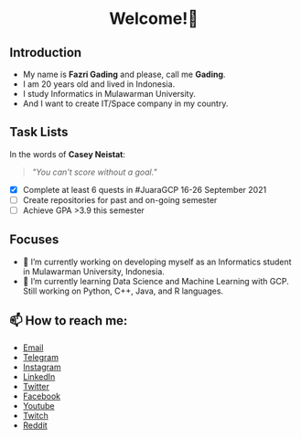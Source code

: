 <h1 align="center">Welcome!👋</h1>

## Introduction

- My name is **Fazri Gading** and please, call me **Gading**.
- I am 20 years old and lived in Indonesia.
- I study Informatics in Mulawarman University.
- And I want to create IT/Space company in my country.

## Task Lists
In the words of **Casey Neistat**:
> _"You can't score without a goal."_
- [x] Complete at least 6 quests in #JuaraGCP 16-26 September 2021
- [ ] Create repositories for past and on-going semester
- [ ] Achieve GPA >3.9 this semester 

## Focuses
- 🔭 I’m currently working on developing myself as an Informatics student in Mulawarman University, Indonesia.
- 🌱 I’m currently learning Data Science and Machine Learning with GCP. Still working on Python, C++, Java, and R languages.

## 📫 How to reach me:
- [Email](mailto:fazrigading@gmail.com "Reach me via Email")
- [Telegram](https://t.me/fazrigading "Telegram: Fazri Gading")
- [Instagram](https://instagram.com/fazrigading "Instagram: @fazrigading")
- [LinkedIn](https://www.linkedin.com/in/fazrigading/ "LinkedIn: fazrigading")
- [Twitter](https://twitter.com/fazrigading "Twitter: @fazrigading")
- [Facebook](https://www.facebook.com/fazrigading "Facebook: Fazri Gading")
- [Youtube](https://www.youtube.com/c/FazriGading "Fazri Gading on Youtube")
- [Twitch](https://twitch.tv/gad1ng "Fazri Gading on Twitch")
- [Reddit](https://www.reddit.com/user/fazrigading "Reddit: Fazri Gading")
